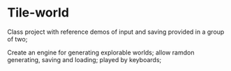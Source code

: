# Tile-world
Class project with reference demos of input and saving provided in a group of two;

Create an engine for generating explorable worlds; allow ramdon generating, saving and loading; played by keyboards;

